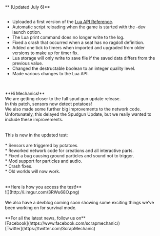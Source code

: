 ** (Updated July 6)**<br/>
<br/>
* Uploaded a first version of the [Lua API Reference](http://scrapmechanic.com/api/index.html).<br/>
* Automatic script reloading when the game is started with the -dev launch option.<br/>
* The Lua print command does no longer write to the log.<br/>
* Fixed a crash that occurred when a seat has no ragdoll definition.<br/>
* Added one tick to timers when imported and upgraded from older versions to make up for timer fix.<br/>
* Lua storage will only write to save file if the saved data differs from the previous value.<br/>
* Changed the destructable boolean to an integer quality level.<br/>
* Made various changes to the Lua API.<br/><br/>
<br/>
**Hi Mechanics!**<br/>
We are getting closer to the full spud gun update release.<br/>
In this patch, sensors now detect potatoes!<br/>
We also made some further big improvements to the network code. Unfortunately, this delayed the Spudgun Update, but we really wanted to include these improvements.<br/>
<br/>
<br/>
This is new in the updated test:<br/>
<br/>
* Sensors are triggered by potatoes.<br/>
* Reworked network code for creations and all interactive parts.<br/>
* Fixed a bug causing ground particles and sound not to trigger.<br/>
* Mod support for particles and audio.<br/>
* Crash fixes.<br/>
* Old worlds will now work.<br/><br/>
<br/>
**Here is how you access the test!**<br/>
![](http://i.imgur.com/3RWu68O.png)<br/>
<br/>
We also have a devblog coming soon showing some exciting things we’ve been working on for survival mode.<br/>
<br/>
**For all the latest news, follow us on**<br/>
[Facebook](https://www.facebook.com/scrapmechanic/)<br/>
[Twitter](https://twitter.com/ScrapMechanic)